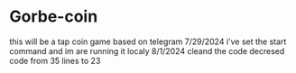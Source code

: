 # Gorbe-coin
this will be a tap coin game based on telegram 7/29/2024
i've set the start command and im are running it localy  8/1/2024
cleand the code decresed code from 35 lines to 23

